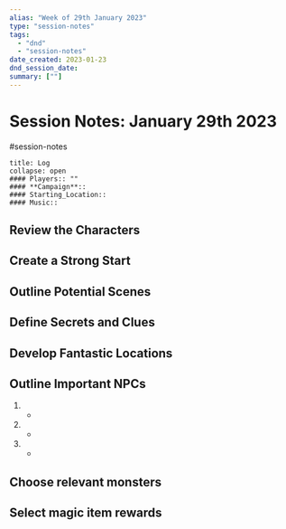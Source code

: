 ```yaml
---
alias: "Week of 29th January 2023"
type: "session-notes"
tags:
  - "dnd" 
  - "session-notes"
date_created: 2023-01-23
dnd_session_date: 
summary: [""]
---
```

# Session Notes: January 29th 2023
#session-notes 
```ad-example
title: Log
collapse: open
#### Players:: ""
#### **Campaign**:: 
#### Starting_Location::
#### Music::
```

## Review the Characters

## Create a Strong Start

## Outline Potential Scenes

## Define Secrets and Clues

## Develop Fantastic Locations

## Outline Important NPCs
1. - 
2. -
3. -

## Choose relevant monsters

## Select magic item rewards
